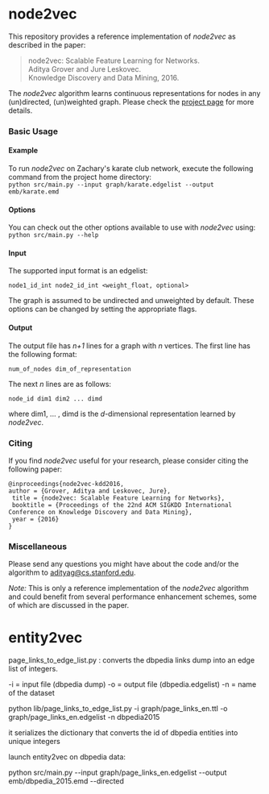 # node2vec

This repository provides a reference implementation of *node2vec* as described in the paper:<br>
> node2vec: Scalable Feature Learning for Networks.<br>
> Aditya Grover and Jure Leskovec.<br>
> Knowledge Discovery and Data Mining, 2016.<br>
> <Insert paper link>

The *node2vec* algorithm learns continuous representations for nodes in any (un)directed, (un)weighted graph. Please check the [project page](https://snap.stanford.edu/node2vec/) for more details. 

### Basic Usage

#### Example
To run *node2vec* on Zachary's karate club network, execute the following command from the project home directory:<br/>
	``python src/main.py --input graph/karate.edgelist --output emb/karate.emd``

#### Options
You can check out the other options available to use with *node2vec* using:<br/>
	``python src/main.py --help``

#### Input
The supported input format is an edgelist:

	node1_id_int node2_id_int <weight_float, optional>
		
The graph is assumed to be undirected and unweighted by default. These options can be changed by setting the appropriate flags.

#### Output
The output file has *n+1* lines for a graph with *n* vertices. 
The first line has the following format:

	num_of_nodes dim_of_representation

The next *n* lines are as follows:
	
	node_id dim1 dim2 ... dimd

where dim1, ... , dimd is the *d*-dimensional representation learned by *node2vec*.

### Citing
If you find *node2vec* useful for your research, please consider citing the following paper:

	@inproceedings{node2vec-kdd2016,
	author = {Grover, Aditya and Leskovec, Jure},
	 title = {node2vec: Scalable Feature Learning for Networks},
	 booktitle = {Proceedings of the 22nd ACM SIGKDD International Conference on Knowledge Discovery and Data Mining},
	 year = {2016}
	}

### Miscellaneous

Please send any questions you might have about the code and/or the algorithm to <adityag@cs.stanford.edu>.

*Note:* This is only a reference implementation of the *node2vec* algorithm and could benefit from several performance enhancement schemes, some of which are discussed in the paper.

# entity2vec

page_links_to_edge_list.py : converts the dbpedia links dump into an edge list of integers.

-i = input file (dbpedia dump)
-o = output file (dbpedia.edgelist)
-n = name of the dataset

python lib/page_links_to_edge_list.py -i graph/page_links_en.ttl -o graph/page_links_en.edgelist -n dbpedia2015

it serializes the dictionary that converts the id of dbpedia entities into unique integers

launch entity2vec on dbpedia data:

python src/main.py --input graph/page_links_en.edgelist --output emb/dbpedia_2015.emd --directed
